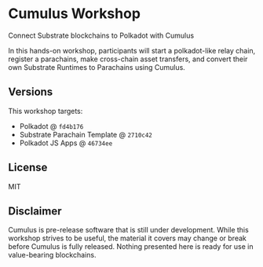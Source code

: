 # Cumulus Workshop

Connect Substrate blockchains to Polkadot with Cumulus

In this hands-on workshop, participants will start a polkadot-like relay chain, register a parachains, make cross-chain
asset transfers, and convert their own Substrate Runtimes to Parachains using Cumulus.

## Versions

This workshop targets:

- Polkadot @ `fd4b176`
- Substrate Parachain Template @ `2710c42`
- Polkadot JS Apps @ `46734ee`

## License

MIT

## Disclaimer

Cumulus is pre-release software that is still under development. While this workshop strives to be useful, the material
it covers may change or break before Cumulus is fully released. Nothing presented here is ready for use in value-bearing
blockchains.
